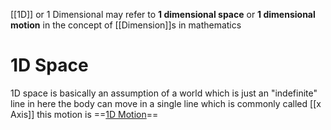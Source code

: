 [[1D]] or 1 Dimensional may refer to **1 dimensional space** or **1 dimensional motion** in the concept of [[Dimension]]s in mathematics
# 1D Space 
1D space is basically an assumption of a world which is just an "indefinite" line in here the body can move in a single line which is commonly called [[x Axis]] this motion is ==[1D Motion](Resources/1D)==
